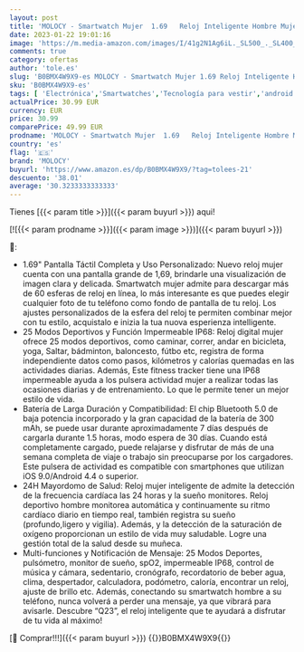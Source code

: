 ```yaml
---
layout: post
title: 'MOLOCY - Smartwatch Mujer  1.69   Reloj Inteligente Hombre Mujer 25 Modos Deportes Pulsera Actividad Impermeable IP68 con Pulsómetro  Monitor de Sueño Podómetro Notificación de Mensajes para Android iOS 2022'
date: 2023-01-22 19:01:16
image: 'https://m.media-amazon.com/images/I/41g2N1Ag6iL._SL500_._SL400_.jpg'
comments: true
category: ofertas
author: 'tole.es'
slug: 'B0BMX4W9X9-es MOLOCY - Smartwatch Mujer 1.69 Reloj Inteligente Hombre...'
sku: 'B0BMX4W9X9-es'
tags: [ 'Electrónica','Smartwatches','Tecnología para vestir','android','molocy','🇪🇸', ]
actualPrice: 30.99 EUR
currency: EUR
price: 30.99
comparePrice: 49.99 EUR
prodname: 'MOLOCY - Smartwatch Mujer  1.69   Reloj Inteligente Hombre Mujer 25 Modos Deportes Pulsera Actividad Impermeable IP68 con Pulsómetro  Monitor de Sueño Podómetro Notificación de Mensajes para Android iOS 2022'
country: 'es'
flag: '🇪🇸'
brand: 'MOLOCY'
buyurl: 'https://www.amazon.es/dp/B0BMX4W9X9/?tag=tolees-21'
descuento: '38.01'
average: '30.3233333333333'
---
```


Tienes [{{< param title >}}]({{< param buyurl >}}) aqui!

[![{{< param prodname >}}]({{< param image >}})]({{< param buyurl >}})

🔎:

- 1.69" Pantalla Táctil Completa y Uso Personalizado: Nuevo reloj mujer cuenta con una pantalla grande de 1,69, brindarle una visualización de imagen clara y delicada. Smartwatch mujer admite para descargar más de 60 esferas de reloj en línea, lo más interesante es que puedes elegir cualquier foto de tu teléfono como fondo de pantalla de tu reloj. Los ajustes personalizados de la esfera del reloj te permiten combinar mejor con tu estilo, acquistalo e inizia la tua nuova esperienza intelligente.
- 25 Modos Deportivos y Función Impermeable IP68: Reloj digital mujer ofrece 25 modos deportivos, como caminar, correr, andar en bicicleta, yoga, Saltar, bádminton, baloncesto, fútbo etc, registra de forma independiente datos como pasos, kilómetros y calorías quemadas en las actividades diarias. Además, Este fitness tracker tiene una IP68 impermeable ayuda a los pulsera actividad mujer a realizar todas las ocasiones diarias y de entrenamiento. Lo que le permite tener un mejor estilo de vida.
- Batería de Larga Duración y Compatibilidad: El chip Bluetooth 5.0 de baja potencia incorporado y la gran capacidad de la batería de 300 mAh, se puede usar durante aproximadamente 7 días después de cargarla durante 1.5 horas, modo espera de 30 días. Cuando está completamente cargado, puede relajarse y disfrutar de más de una semana completa de viaje o trabajo sin preocuparse por los cargadores. Este pulsera de actividad es compatible con smartphones que utilizan iOS 9.0/Android 4.4 o superior.
- 24H Mayordomo de Salud: Reloj mujer inteligente de admite la detección de la frecuencia cardíaca las 24 horas y la sueño monitores. Reloj deportivo hombre monitorea automática y continuamente su ritmo cardíaco diario en tiempo real, también registra su sueño (profundo,ligero y vigilia). Además, y la detección de la saturación de oxígeno proporcionan un estilo de vida muy saludable. Logre una gestión total de la salud desde su muñeca.
- Multi-funciones y Notificación de Mensaje: 25 Modos Deportes, pulsómetro, monitor de sueño, spO2, impermeable IP68, control de música y cámara, sedentario, cronógrafo, recordatorio de beber agua, clima, despertador, calculadora, podómetro, caloría, encontrar un reloj, ajuste de brillo etc. Además, conectando su smartwatch hombre a su teléfono, nunca volverá a perder una mensaje, ya que vibrará para avisarle. Descubre “Q23”, el reloj inteligente que te ayudará a disfrutar de tu vida al máximo!

[🛒 Comprar!!!]({{< param buyurl >}})
{{<world>}}B0BMX4W9X9{{</world>}}
